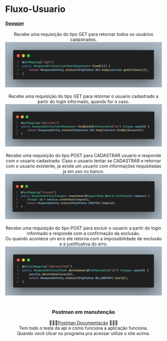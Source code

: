 # Fluxo-Usuario
#### [Swagger](http://localhost:8080/swagger-ui/index.html)

<div align="center">
Recebe uma requisição do tipo GET para retornar todos os usuários cadastrados.
<img src="findAll.png">

<br>
<br>
Recebe uma requisição do tipo GET para retornar o usuario cadastrado a partir do login informado, quando for o caso.
<img src="findById.png">

<br>
<br>
Recebe uma requisição do tipo POST para CADASTRAR usuario e responde com o usuario cadastrado.
Caso o usuario tentar se CADASTRAR e retornar com o usuario existente, ja existe um usuario com informações 
requisitadas ja em uso no banco.
<img src="createUser.png">

<br>
<br>
Recebe uma requisição do tipo POST para excluir o usuario a partir do login informado e responde com a confirmação da exclusão.
<br>
Ou quando acontece um erro ele retorna com a impossibilidade de exclusão e a justificativa do erro.
<img src="deleteUser.png">
</div>

<br>

### <div align="center">Postman em manutenção </div>
<div align="center">

👨🏾‍🔧[Postman Documentação](https://documenter.getpostman.com/view/38340143/2sAY4vi3vF) 👨🏾‍🔧 <br>
Tem todo o teste da api e como funciona a aplicação funciona.
<br>
Quando você clicar no programa pra acessar utilize o site acima.
<br>

</div>